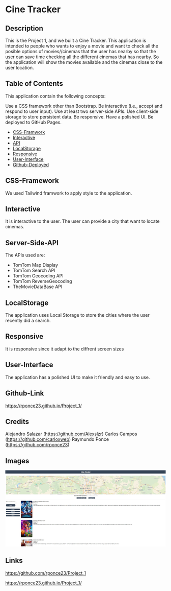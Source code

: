 # Cine Tracker

## Description

This is the Project 1, and we built a Cine Tracker.
This application is intended to people who wants to enjoy a movie and want to check all the posible options of movies//cinemas that the user has nearby so that the user can save time checking all the different cinemas that has nearby. So the application will show the movies available and the cinemas close to the user location.

## Table of Contents

This application contain the following concepts:

Use a CSS framework other than Bootstrap.
Be interactive (i.e., accept and respond to user input).
Use at least two server-side APIs.
Use client-side storage to store persistent data.
Be responsive.
Have a polished UI.
Be deployed to GitHub Pages.

- [CSS-Framwork](#CSS-Framework)
- [Interactive](#Interactive)
- [API](#Server-Side-API)
- [LocalStorage](#LocalStorage)
- [Responsive](#Responsive)
- [User-Interface](#User-Interface)
- [Github-Deployed](#Github-Link)


## CSS-Framework
We used Tailwind framwork to apply style to the application.

## Interactive
It is interactive to the user. The user can provide a city that want to locate cinemas.

## Server-Side-API
The APIs used are: 
- TomTom Map Display
- TomTom Search API
- TomTom Geocoding API
- TomTom ReverseGeocoding
- TheMovieDataBase API

## LocalStorage
The application uses Local Storage to store the cities where the user recently did a search. 

## Responsive
It is responsive since it adapt to the diffrent screen sizes

## User-Interface
The application has a polished UI to make it friendly and easy to use.

## Github-Link
https://rponce23.github.io/Project_1/

## Credits

Alejandro Salazar (https://github.com/Alexslzr)
Carlos Campos (https://github.com/carloxweb)
Raymundo Ponce (https://github.com/rponce23)

## Images

![Main Screen](/assets/images/Main%20Screen%20page.jpg) 

## Links

https://github.com/rponce23/Project_1

https://rponce23.github.io/Project_1/
